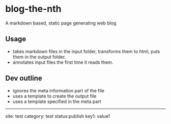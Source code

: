 # blog-the-nth
A markdown based, static page generating web blog

## Usage
* takes markdown files in the input folder, transforms them to html, puts them in the output folder.
* annotates input files the first time it reads them.

## Dev outline
* ignores the meta information part of the file
* uses a template to create the output file
* uses a template specified in the meta part

--------
site: test
category: test
status:publish
   key1: value1






